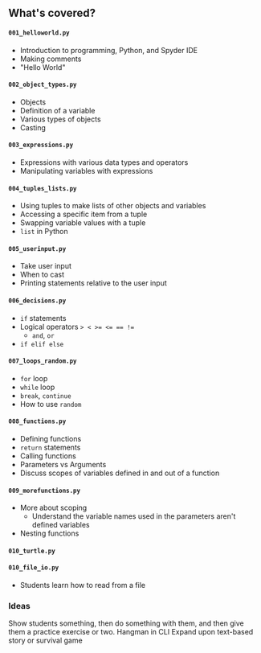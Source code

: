 ## What's covered?

#### `001_helloworld.py`
* Introduction to programming, Python, and Spyder IDE
* Making comments
* "Hello World"

#### `002_object_types.py`
* Objects
* Definition of a variable
* Various types of objects
* Casting

#### `003_expressions.py`
* Expressions with various data types and operators
* Manipulating variables with expressions

#### `004_tuples_lists.py`
* Using tuples to make lists of other objects and variables
* Accessing a specific item from a tuple
* Swapping variable values with a tuple
* `list` in Python

#### `005_userinput.py`
* Take user input
* When to cast
* Printing statements relative to the user input

#### `006_decisions.py`
* `if` statements
* Logical operators `> < >= <= == !=`
    * `and`, `or`
* `if elif else`

#### `007_loops_random.py`
* `for` loop
* `while` loop
* `break`, `continue`
* How to use `random`

#### `008_functions.py`
* Defining functions
* `return` statements
* Calling functions
* Parameters vs Arguments
* Discuss scopes of variables defined in and out of a function

#### `009_morefunctions.py`
* More about scoping
    * Understand the variable names used in the parameters aren't defined variables
* Nesting functions

#### `010_turtle.py`

#### `010_file_io.py`
* Students learn how to read from a file

### Ideas
Show students something, then do something with them, and then give them a practice exercise or two.
Hangman in CLI
Expand upon text-based story or survival game
